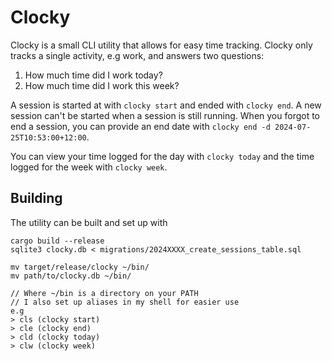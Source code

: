 # Clocky

Clocky is a small CLI utility that allows for easy time tracking. Clocky
only tracks a single activity, e.g work, and answers two questions:
1. How much time did I work today?
2. How much time did I work this week?

A session is started at with `clocky start` and ended with `clocky end`.
A new session can't be started when a session is still running.
When you forgot to end a session, you can provide an end date with
`clocky end -d 2024-07-25T10:53:00+12:00`.

You can view your time logged for the day with `clocky today` and 
the time logged for the week with `clocky week`.

## Building
The utility can be built and set up with
```
cargo build --release
sqlite3 clocky.db < migrations/2024XXXX_create_sessions_table.sql

mv target/release/clocky ~/bin/
mv path/to/clocky.db ~/bin/

// Where ~/bin is a directory on your PATH
// I also set up aliases in my shell for easier use
e.g
> cls (clocky start)
> cle (clocky end)
> cld (clocky today)
> clw (clocky week)

```
